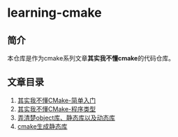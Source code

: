 # learning-cmake
## 简介
本仓库是作为cmake系列文章**其实我不懂cmake**的代码仓库。

## 文章目录
1. [其实我不懂CMake-简单入门](https://mp.weixin.qq.com/s/ULViH9c_WwcZ9eyKqqeGAQ)
2. [其实我不懂CMake-程序类型](https://mp.weixin.qq.com/s/EZyT9NGS0cdkNPVQqlZ9dQ)
3. [弄清楚object库、静态库以及动态库](https://mp.weixin.qq.com/s/7kUbu-U_8ooRu9GWwIFolQ)
4. [cmake生成静态库](https://mp.weixin.qq.com/s/FhHD0D19kXy_5v8959TKyg)